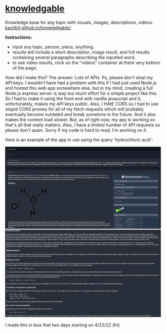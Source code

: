 # [knowledgable](https://kachbit.github.io/knowledgable/)
Knowledge base for any topic with visuals, images, descriptions, videos.
[kachbit.github.io/knowledgable/](https://kachbit.github.io/knowledgable/)

**Instructions:** <br>
* input any topic, person, place, anything.
* results will include a short description, image result, and full results containing several paragraphs describing the inputted word. 
* to see video results, click on the "videos" container at there very bottom of the page.

How did I make this? The answer: Lots of APIs. Ps, please don't steal my API keys. I wouldn't have had a problem with this if I had just used Node.js and hosted this web app somewhere else, but in my mind, creating a full Node.js express server is way too much effort for a simple project like this. So I had to make it using the front end with vanilla javascript and it, unfortunately, makes my API keys public. Also, I HAtE CORS so I had to use stupid CORS proxies for all of my fetch requests which will probably eventually become outdated and break sometime in the future. And it also makes the content load slower. But, as of right now, my app is working so that's all that really matters. Also, I have a limited number of API requests so please don't spam. Sorry if my code is hard to read, I'm working on it.

Here is an example of the app in use using the query 'hydrochloric acid':

![alt text](./images/img2.png "Title")
![alt text](./images/img3.png "Title")


I made this in less that two days starting on 4/22/22 (fri)
